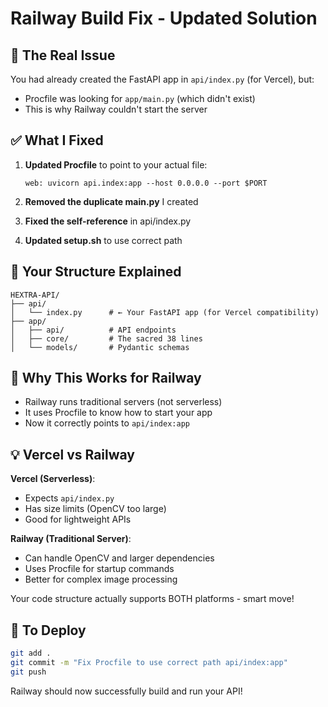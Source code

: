# Railway Build Fix - Updated Solution

## 🎯 The Real Issue

You had already created the FastAPI app in `api/index.py` (for Vercel), but:
- Procfile was looking for `app/main.py` (which didn't exist)
- This is why Railway couldn't start the server

## ✅ What I Fixed

1. **Updated Procfile** to point to your actual file:
   ```
   web: uvicorn api.index:app --host 0.0.0.0 --port $PORT
   ```

2. **Removed the duplicate main.py** I created

3. **Fixed the self-reference** in api/index.py

4. **Updated setup.sh** to use correct path

## 📁 Your Structure Explained

```
HEXTRA-API/
├── api/
│   └── index.py      # ← Your FastAPI app (for Vercel compatibility)
├── app/
│   ├── api/          # API endpoints
│   ├── core/         # The sacred 38 lines
│   └── models/       # Pydantic schemas
```

## 🚀 Why This Works for Railway

- Railway runs traditional servers (not serverless)
- It uses Procfile to know how to start your app
- Now it correctly points to `api/index:app`

## 💡 Vercel vs Railway

**Vercel (Serverless)**:
- Expects `api/index.py`
- Has size limits (OpenCV too large)
- Good for lightweight APIs

**Railway (Traditional Server)**:
- Can handle OpenCV and larger dependencies
- Uses Procfile for startup commands
- Better for complex image processing

Your code structure actually supports BOTH platforms - smart move!

## 🔧 To Deploy

```bash
git add .
git commit -m "Fix Procfile to use correct path api/index:app"
git push
```

Railway should now successfully build and run your API!
